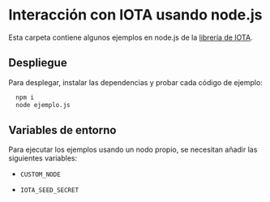 # Interacción con IOTA usando node.js

Esta carpeta contiene algunos ejemplos en node.js de la [librería de IOTA](https://github.com/iotaledger/iota.rs).


## Despliegue

Para desplegar, instalar las dependencias y probar cada código de ejemplo:

```bash
  npm i
  node ejemplo.js
```


## Variables de entorno

Para ejecutar los ejemplos usando un nodo propio, se necesitan añadir las siguientes variables:

- `CUSTOM_NODE`

- `IOTA_SEED_SECRET`
